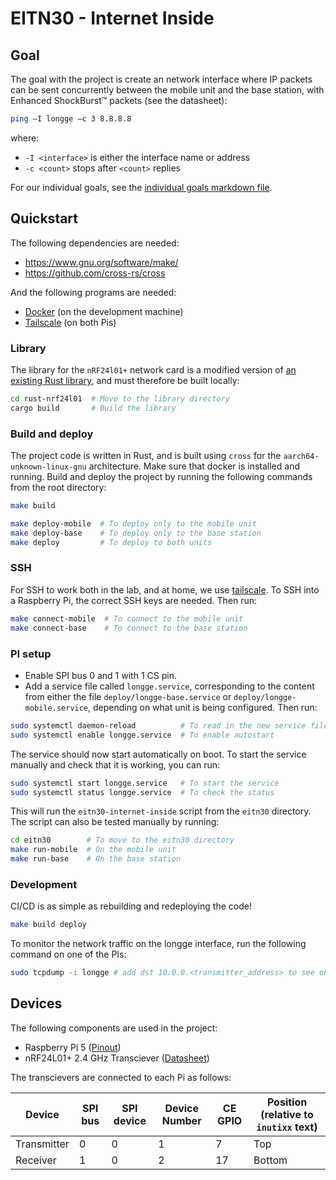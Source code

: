 # EITN30 - Internet Inside

## Goal

The goal with the project is create an network interface where IP packets can be sent concurrently between the mobile unit and the base station, with Enhanced ShockBurst™ packets (see the datasheet):

```bash
ping –I longge –c 3 8.8.8.8
```

where:

- `-I <interface>` is either the interface name or address
- `-c <count>` stops after `<count>` replies

For our individual goals, see the [individual goals markdown file](/individual-goals.md).

## Quickstart

The following dependencies are needed:

- <https://www.gnu.org/software/make/>
- <https://github.com/cross-rs/cross>

And the following programs are needed:

- [Docker](https://www.docker.com/) (on the development machine)
- [Tailscale](https://tailscale.com/) (on both Pis)

### Library

The library for the `nRF24l01+` network card is a modified version of [an existing Rust library](https://crates.io/crates/nrf24l01), and must therefore be built locally:

```bash
cd rust-nrf24l01  # Move to the library directory
cargo build       # Build the library
```

### Build and deploy

The project code is written in Rust, and is built using `cross` for the `aarch64-unknown-linux-gnu` architecture. Make sure that docker is installed and running. Build and deploy the project by running the following commands from the root directory:

```bash
make build

make deploy-mobile  # To deploy only to the mobile unit
make deploy-base    # To deploy only to the base station
make deploy         # To deploy to both units
```

### SSH

For SSH to work both in the lab, and at home, we use [tailscale](https://tailscale.com/). To SSH into a Raspberry Pi, the correct SSH keys are needed. Then run:

```bash
make connect-mobile  # To connect to the mobile unit
make connect-base    # To connect to the base station
```

### PI setup

- Enable SPI bus 0 and 1 with 1 CS pin.
- Add a service file called `longge.service`, corresponding to the content from either the file `deploy/longge-base.service` or `deploy/longge-mobile.service`, depending on what unit is being configured. Then run:

```bash
sudo systemctl daemon-reload          # To read in the new service file
sudo systemctl enable longge.service  # To enable autostart
```

The service should now start automatically on boot. To start the service manually and check that it is working, you can run:

```bash
sudo systemctl start longge.service   # To start the service
sudo systemctl status longge.service  # To check the status
```

This will run the `eitn30-internet-inside` script from the `eitn30` directory. The script can also be tested manually by running:

```bash
cd eitn30        # To move to the eitn30 directory
make run-mobile  # On the mobile unit
make run-base    # On the base station
```

### Development

CI/CD is as simple as rebuilding and redeploying the code!

```bash
make build deploy
```

To monitor the network traffic on the longge interface, run the following command on one of the PIs:

```bash
sudo tcpdump -i longge # add dst 10.0.0.<transmitter_address> to see only received packages, and src 10.0.0.<receiver_address> to see only sent packages
```

## Devices

The following components are used in the project:

- Raspberry Pi 5 ([Pinout](https://pinout.xyz/))
- nRF24L01+ 2.4 GHz Transciever ([Datasheet](https://www.sparkfun.com/datasheets/Components/SMD/nRF24L01Pluss_Preliminary_Product_Specification_v1_0.pdf))

The transcievers are connected to each Pi as follows:

<center>

| Device       | SPI bus | SPI device | Device Number | CE GPIO | Position (relative to `inutixx` text) |
|--------------|---------|------------|---------------|---------|---------------------------------------|
| Transmitter  | 0       | 0          | 1             | 7       | Top                                   |
| Receiver     | 1       | 0          | 2             | 17      | Bottom                                |

</center>
